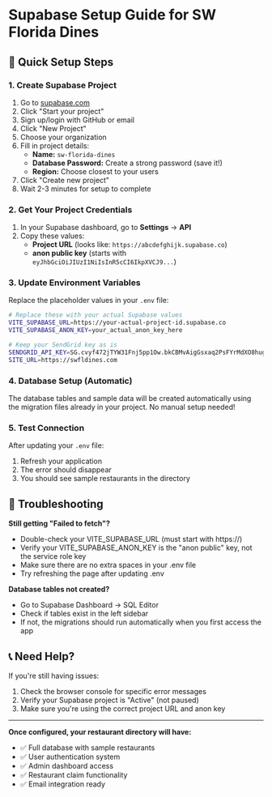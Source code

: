 # Supabase Setup Guide for SW Florida Dines

## 🚀 Quick Setup Steps

### 1. Create Supabase Project
1. Go to [supabase.com](https://supabase.com)
2. Click "Start your project" 
3. Sign up/login with GitHub or email
4. Click "New Project"
5. Choose your organization
6. Fill in project details:
   - **Name:** `sw-florida-dines`
   - **Database Password:** Create a strong password (save it!)
   - **Region:** Choose closest to your users
7. Click "Create new project"
8. Wait 2-3 minutes for setup to complete

### 2. Get Your Project Credentials
1. In your Supabase dashboard, go to **Settings** → **API**
2. Copy these values:
   - **Project URL** (looks like: `https://abcdefghijk.supabase.co`)
   - **anon public key** (starts with `eyJhbGciOiJIUzI1NiIsInR5cCI6IkpXVCJ9...`)

### 3. Update Environment Variables
Replace the placeholder values in your `.env` file:

```bash
# Replace these with your actual Supabase values
VITE_SUPABASE_URL=https://your-actual-project-id.supabase.co
VITE_SUPABASE_ANON_KEY=your_actual_anon_key_here

# Keep your SendGrid key as is
SENDGRID_API_KEY=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
SITE_URL=https://swfldines.com
```

### 4. Database Setup (Automatic)
The database tables and sample data will be created automatically using the migration files already in your project. No manual setup needed!

### 5. Test Connection
After updating your `.env` file:
1. Refresh your application
2. The error should disappear
3. You should see sample restaurants in the directory

## 🔧 Troubleshooting

**Still getting "Failed to fetch"?**
- Double-check your VITE_SUPABASE_URL (must start with https://)
- Verify your VITE_SUPABASE_ANON_KEY is the "anon public" key, not the service role key
- Make sure there are no extra spaces in your .env file
- Try refreshing the page after updating .env

**Database tables not created?**
- Go to Supabase Dashboard → SQL Editor
- Check if tables exist in the left sidebar
- If not, the migrations should run automatically when you first access the app

## 📞 Need Help?
If you're still having issues:
1. Check the browser console for specific error messages
2. Verify your Supabase project is "Active" (not paused)
3. Make sure you're using the correct project URL and anon key

---

**Once configured, your restaurant directory will have:**
- ✅ Full database with sample restaurants
- ✅ User authentication system  
- ✅ Admin dashboard access
- ✅ Restaurant claim functionality
- ✅ Email integration ready